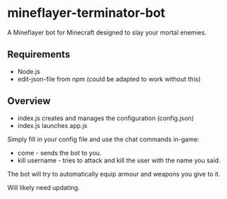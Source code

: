 # mineflayer-terminator-bot
A Mineflayer bot for Minecraft designed to slay your mortal enemies.
## Requirements
- Node.js
- edit-json-file from npm (could be adapted to work without this)
## Overview
- index.js creates and manages the configuration (config.json)
- index.js launches app.js

Simply fill in your config file and use the chat commands in-game:
- come - sends the bot to you.
- kill username - tries to attack and kill the user with the name you said.

The bot will try to automatically equip armour and weapons you give to it.

Will likely need updating.
